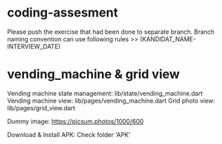 # coding-assesment

Please push the exercise that had been done to separate branch. 
Branch naming convention can use following rules >> (KANDIDAT_NAME-INTERVIEW_DATE)

# vending_machine & grid view 
Vending machine state management: lib/state/vending_machine.dart
Vending machine view: lib/pages/vending_machine.dart
Grid photo view: lib/pages/grid_view.dart

Dummy image: https://picsum.photos/1000/600

Download & Install APK: Check folder 'APK'